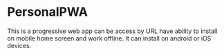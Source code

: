 # PersonalPWA
This is a progressive web app can be access by URL have ability to install on mobile home screen and work offline. It can install on android or iOS devices.  
